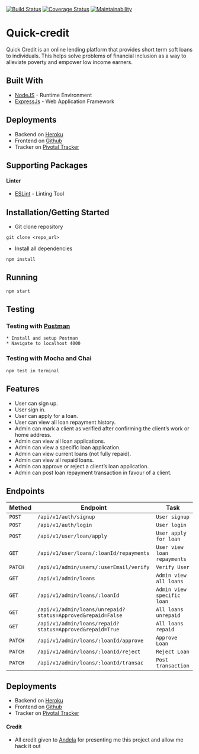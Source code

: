 [![Build Status](https://travis-ci.org/kodek-sleuth/Quick-credit.svg?branch=data-structures)](https://travis-ci.org/kodek-sleuth/Quick-credit)
[![Coverage Status](https://coveralls.io/repos/github/kodek-sleuth/Quick-credit/badge.svg?branch=data-structures)](https://coveralls.io/github/kodek-sleuth/Quick-credit?branch=data-structures)
[![Maintainability](https://api.codeclimate.com/v1/badges/2a2b1009120b374af300/maintainability)](https://codeclimate.com/github/kodek-sleuth/Quick-credit/maintainability)


# Quick-credit
Quick Credit is an online lending platform that provides short term soft loans to individuals. This helps solve problems of financial inclusion as a way to alleviate poverty and empower low income earners.

## Built With

* [NodeJS](https://nodejs.org/) - Runtime Environment
* [ExpressJs](https://expressjs.com/) - Web Application Framework

## Deployments
* Backend on [Heroku]('https://quick-credit-loanapp.herokuapp.com/docs/')
* Frontend on [Github]('https://kodek-sleuth.github.io/Quick-credit/UI/index.html')
* Tracker on [Pivotal Tracker]('https://www.pivotaltracker.com/n/projects/2326998')

## Supporting Packages
#### Linter

* [ESLint](https://eslint.org/) - Linting Tool

## Installation/Getting Started
* Git clone repository
``` 
git clone <repo_url>
```

* Install all dependencies
```
npm install
```
## Running
```
npm start
```

## Testing

### Testing with [Postman](www.postman.com)
```
* Install and setup Postman 
* Navigate to localhost 4000 
```

### Testing with Mocha and Chai
```
npm test in terminal
```
## Features
* User can sign up.
* User sign in.
* User can apply for a loan.
* User can view all loan repayment history.
* Admin can mark a client as verified after confirming the client’s work or home address.
* Admin can view all loan applications.
* Admin can view a specific loan application.
* Admin can view current loans (not fully repaid).
* Admin can view all repaid loans.
* Admin can approve or reject a client’s loan application.
* Admin can post loan repayment transaction in favour of a client.

## Endpoints
|  Method  |  Endpoint  |  Task  |
|  --- |  --- |  ---  |
|  `POST`  |  `/api/v1/auth/signup`  |  `User signup`  |
|  `POST`  |  `/api/v1/auth/login`  |  `User login`  |
|  `POST`  |  `/api/v1/user/loan/apply`  |  `User apply for loan`  |
|  `GET`  |  `/api/v1/user/loans/:loanId/repayments`  |  `User view loan repayments`  |
|  `PATCH`  |  `/api/v1/admin/users/:userEmail/verify`  |  `Verify User`  |
|  `GET`  |  `/api/v1/admin/loans`  |  `Admin view all loans`  |
|  `GET`  |  `/api/v1/admin/loans/:loanId`  |  `Admin view specific loan`  |
|  `GET`  |  `/api/v1/admin/loans/unrepaid?status=Approved&repaid=False`  |  `All loans unrepaid`  |
|  `GET`  |  `/api/v1/admin/loans/repaid?status=Approved&repaid=True`  |  `All loans repaid`  |
|  `PATCH`  |  `/api/v1/admin/loans/:loanId/approve`  |  `Approve Loan`  |
|  `PATCH`  |  `/api/v1/admin/loans/:loanId/reject`  |  `Reject Loan`  |
|  `PATCH`  |  `/api/v1/admin/loans/:loanId/transac`  |  `Post transaction `  |

## Deployments
* Backend on [Heroku]('https://quick-credit-loanapp.herokuapp.com/docs/')
* Frontend on [Github]('https://kodek-sleuth.github.io/Quick-credit/UI/index.html')
* Tracker on [Pivotal Tracker]('https://www.pivotaltracker.com/n/projects/2326998')

#### Credit
* All credit given to [Andela]('https://andela.com') for presenting me this project and allow me hack it out



